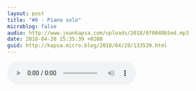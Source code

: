 ```yaml
---
layout: post
title: "#6 - Piano solo"
microblog: false
audio: http://www.jeankapsa.com/uploads/2018/0f0040b5ed.mp3
date: 2018-04-28 15:35:39 +0200
guid: http://kapsa.micro.blog/2018/04/28/133539.html
---
```

<audio controls="controls" src="http://www.jeankapsa.com/uploads/2018/0f0040b5ed.mp3" />
